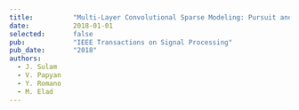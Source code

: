 ```yaml
---
title:          "Multi-Layer Convolutional Sparse Modeling: Pursuit and Dictionary Learning"
date:           2018-01-01
selected:       false
pub:            "IEEE Transactions on Signal Processing"
pub_date:       "2018"
authors:
  - J. Sulam
  - V. Papyan
  - Y. Romano
  - M. Elad
---
```

